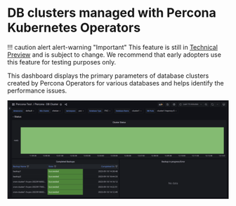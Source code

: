 # DB clusters managed with Percona Kubernetes Operators
 

!!! caution alert alert-warning "Important"
    This feature is still in [Technical Preview](https://docs.percona.com/percona-monitoring-and-management/details/glossary.html#technical-preview) and is subject to change. We recommend that early adopters use this feature for testing purposes only.


This dashboard displays the primary parameters of database clusters created by Percona Operators for various databases and helps identify the performance issues.

![!image](../../_images/PMM_DB_clusters_managed_percona_kubernetes_operators.png)


